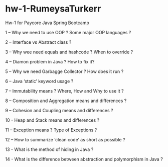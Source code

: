 # hw-1-RumeysaTurkerr
Hw-1 for Paycore Java Spring Bootcamp

1 – Why we need to use OOP ? Some major OOP languages ?​

2 – Interface vs Abstract class ?​

3 – Why wee need equals and hashcode ? When to override ?​

4 – Diamon problem in Java ? How to fix it?​

5 – Why we need Garbagge Collector ? How does it run ?​

6 – Java ‘static’ keyword usage ?​

7 – Immutability means ? Where, How and Why to use it ?​

8 – Composition and Aggregation means and differences ?​

9 – Cohesion and Coupling means and differences ?​

10 - Heap and Stack means and differences ?​

11 – Exception means ? Type of Exceptions ?​

12 – How to summarize ‘clean code’ as short as possible ?​

13 - What is the method of hiding in Java ?​

14 - What is the difference between abstraction and polymorphism in Java ?​
